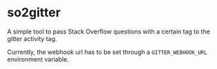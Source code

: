 # so2gitter

A simple tool to pass Stack Overflow questions with a certain tag to the gitter
activity tag.

Currently, the webhook url has to be set through a `GITTER_WEBHOOK_URL`
environment variable.
